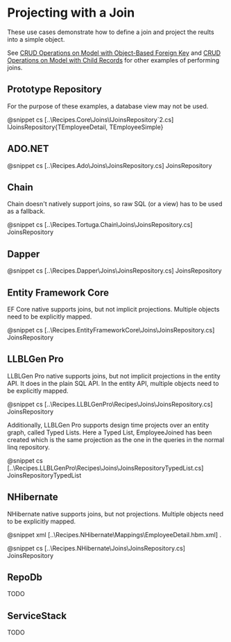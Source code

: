 ﻿# Projecting with a Join

These use cases demonstrate how to define a join and project the reults into a simple object. 

See [CRUD Operations on Model with Object-Based Foreign Key](ModelWithLookupComplex.htm) and [CRUD Operations on Model with Child Records](ModelWithChildren.htm) for other examples of performing joins.

## Prototype Repository

For the purpose of these examples, a database view may not be used.

@snippet cs [..\Recipes.Core\Joins\IJoinsRepository`2.cs] IJoinsRepository{TEmployeeDetail, TEmployeeSimple}

## ADO.NET

@snippet cs [..\Recipes.Ado\Joins\JoinsRepository.cs] JoinsRepository

## Chain

Chain doesn't natively support joins, so raw SQL (or a view) has to be used as a fallback. 

@snippet cs [..\Recipes.Tortuga.Chain\Joins\JoinsRepository.cs] JoinsRepository

## Dapper

@snippet cs [..\Recipes.Dapper\Joins\JoinsRepository.cs] JoinsRepository

## Entity Framework Core

EF Core native supports joins, but not implicit projections. Multiple objects need to be explicitly mapped.

@snippet cs [..\Recipes.EntityFrameworkCore\Joins\JoinsRepository.cs] JoinsRepository

## LLBLGen Pro 

LLBLGen Pro native supports joins, but not implicit projections in the entity API. It does in the plain SQL API. 
In the entity API, multiple objects need to be explicitly mapped.

@snippet cs [..\Recipes.LLBLGenPro\Recipes\Joins\JoinsRepository.cs] JoinsRepository

Additionally, LLBLGen Pro supports design time projects over an entity graph, called Typed Lists. Here a Typed List, EmployeeJoined
has been created which is the same projection as the one in the queries in the normal linq repository.

@snippet cs [..\Recipes.LLBLGenPro\Recipes\Joins\JoinsRepositoryTypedList.cs] JoinsRepositoryTypedList

## NHibernate

NHibernate native supports joins, but not projections. Multiple objects need to be explicitly mapped.

@snippet xml [..\Recipes.NHibernate\Mappings\EmployeeDetail.hbm.xml] .

@snippet cs [..\Recipes.NHibernate\Joins\JoinsRepository.cs] JoinsRepository

## RepoDb

TODO

## ServiceStack

TODO
